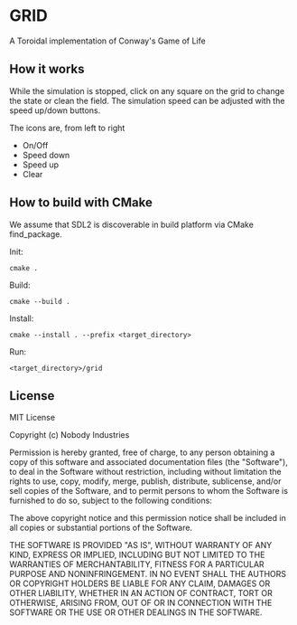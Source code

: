 # GRID

A Toroidal implementation of Conway's Game of Life


## How it works

While the simulation is stopped, click on any square on the grid to change the state or clean the field. The simulation speed can be adjusted with the speed up/down buttons.

The icons are, from left to right

- On/Off
- Speed down
- Speed up
- Clear

## How to build with CMake

We assume that SDL2 is discoverable in build platform via CMake find_package.

Init:

`cmake .`

Build:

`cmake --build .`

Install:

`cmake --install . --prefix <target_directory>`

Run:

`<target_directory>/grid`

## License

MIT License

Copyright (c) Nobody Industries

Permission is hereby granted, free of charge, to any person obtaining a copy
of this software and associated documentation files (the "Software"), to deal
in the Software without restriction, including without limitation the rights
to use, copy, modify, merge, publish, distribute, sublicense, and/or sell
copies of the Software, and to permit persons to whom the Software is
furnished to do so, subject to the following conditions:

The above copyright notice and this permission notice shall be included in all
copies or substantial portions of the Software.

THE SOFTWARE IS PROVIDED "AS IS", WITHOUT WARRANTY OF ANY KIND, EXPRESS OR
IMPLIED, INCLUDING BUT NOT LIMITED TO THE WARRANTIES OF MERCHANTABILITY,
FITNESS FOR A PARTICULAR PURPOSE AND NONINFRINGEMENT. IN NO EVENT SHALL THE
AUTHORS OR COPYRIGHT HOLDERS BE LIABLE FOR ANY CLAIM, DAMAGES OR OTHER
LIABILITY, WHETHER IN AN ACTION OF CONTRACT, TORT OR OTHERWISE, ARISING FROM,
OUT OF OR IN CONNECTION WITH THE SOFTWARE OR THE USE OR OTHER DEALINGS IN THE
SOFTWARE.

